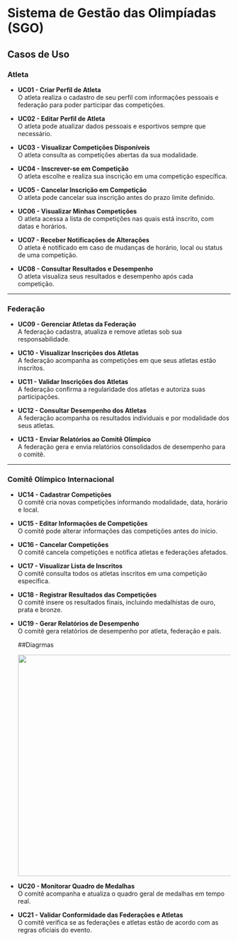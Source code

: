 # Sistema de Gestão das Olimpíadas (SGO)

## Casos de Uso

### Atleta
- **UC01 - Criar Perfil de Atleta**  
  O atleta realiza o cadastro de seu perfil com informações pessoais e federação para poder participar das competições.

- **UC02 - Editar Perfil de Atleta**  
  O atleta pode atualizar dados pessoais e esportivos sempre que necessário.

- **UC03 - Visualizar Competições Disponíveis**  
  O atleta consulta as competições abertas da sua modalidade.

- **UC04 - Inscrever-se em Competição**  
  O atleta escolhe e realiza sua inscrição em uma competição específica.

- **UC05 - Cancelar Inscrição em Competição**  
  O atleta pode cancelar sua inscrição antes do prazo limite definido.

- **UC06 - Visualizar Minhas Competições**  
  O atleta acessa a lista de competições nas quais está inscrito, com datas e horários.

- **UC07 - Receber Notificações de Alterações**  
  O atleta é notificado em caso de mudanças de horário, local ou status de uma competição.

- **UC08 - Consultar Resultados e Desempenho**  
  O atleta visualiza seus resultados e desempenho após cada competição.

---

###  Federação
- **UC09 - Gerenciar Atletas da Federação**  
  A federação cadastra, atualiza e remove atletas sob sua responsabilidade.

- **UC10 - Visualizar Inscrições dos Atletas**  
  A federação acompanha as competições em que seus atletas estão inscritos.

- **UC11 - Validar Inscrições dos Atletas**  
  A federação confirma a regularidade dos atletas e autoriza suas participações.

- **UC12 - Consultar Desempenho dos Atletas**  
  A federação acompanha os resultados individuais e por modalidade dos seus atletas.

- **UC13 - Enviar Relatórios ao Comitê Olímpico**  
  A federação gera e envia relatórios consolidados de desempenho para o comitê.

---

###  Comitê Olímpico Internacional 
- **UC14 - Cadastrar Competições**  
  O comitê cria novas competições informando modalidade, data, horário e local.

- **UC15 - Editar Informações de Competições**  
  O comitê pode alterar informações das competições antes do início.

- **UC16 - Cancelar Competições**  
  O comitê cancela competições e notifica atletas e federações afetados.

- **UC17 - Visualizar Lista de Inscritos**  
  O comitê consulta todos os atletas inscritos em uma competição específica.

- **UC18 - Registrar Resultados das Competições**  
  O comitê insere os resultados finais, incluindo medalhistas de ouro, prata e bronze.

- **UC19 - Gerar Relatórios de Desempenho**  
  O comitê gera relatórios de desempenho por atleta, federação e país.

  ##Diagrmas 

  <img width="500px" height="500px" src="../diagrama-de-caso-de-uso.png"/>


- **UC20 - Monitorar Quadro de Medalhas**  
  O comitê acompanha e atualiza o quadro geral de medalhas em tempo real.

- **UC21 - Validar Conformidade das Federações e Atletas**  
  O comitê verifica se as federações e atletas estão de acordo com as regras oficiais do evento.
